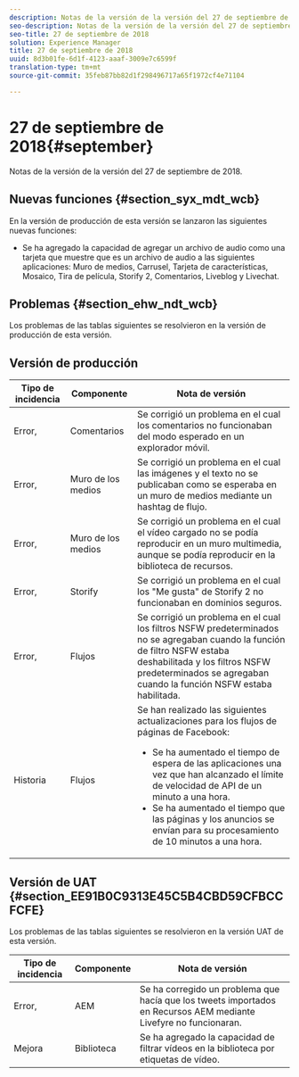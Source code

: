 ```yaml
---
description: Notas de la versión de la versión del 27 de septiembre de 2018.
seo-description: Notas de la versión de la versión del 27 de septiembre de 2018.
seo-title: 27 de septiembre de 2018
solution: Experience Manager
title: 27 de septiembre de 2018
uuid: 8d3b01fe-6d1f-4123-aaaf-3009e7c6599f
translation-type: tm+mt
source-git-commit: 35feb87bb82d1f298496717a65f1972cf4e71104

---
```



# 27 de septiembre de 2018{#september}

Notas de la versión de la versión del 27 de septiembre de 2018.

## Nuevas funciones {#section_syx_mdt_wcb}

En la versión de producción de esta versión se lanzaron las siguientes nuevas funciones:

* Se ha agregado la capacidad de agregar un archivo de audio como una tarjeta que muestre que es un archivo de audio a las siguientes aplicaciones: Muro de medios, Carrusel, Tarjeta de características, Mosaico, Tira de película, Storify 2, Comentarios, Liveblog y Livechat.

## Problemas {#section_ehw_ndt_wcb}

Los problemas de las tablas siguientes se resolvieron en la versión de producción de esta versión.

## Versión de producción

| Tipo de incidencia | Componente | Nota de versión |
|--- |--- |--- |
| Error, | Comentarios | Se corrigió un problema en el cual los comentarios no funcionaban del modo esperado en un explorador móvil. |
| Error, | Muro de los medios | Se corrigió un problema en el cual las imágenes y el texto no se publicaban como se esperaba en un muro de medios mediante un hashtag de flujo. |
| Error, | Muro de los medios | Se corrigió un problema en el cual el vídeo cargado no se podía reproducir en un muro multimedia, aunque se podía reproducir en la biblioteca de recursos. |
| Error, | Storify | Se corrigió un problema en el cual los "Me gusta" de Storify 2 no funcionaban en dominios seguros. |
| Error, | Flujos | Se corrigió un problema en el cual los filtros NSFW predeterminados no se agregaban cuando la función de filtro NSFW estaba deshabilitada y los filtros NSFW predeterminados se agregaban cuando la función NSFW estaba habilitada. |
| Historia | Flujos | Se han realizado las siguientes actualizaciones para los flujos de páginas de Facebook:  </br><ul><li>Se ha aumentado el tiempo de espera de las aplicaciones una vez que han alcanzado el límite de velocidad de API de un minuto a una hora. </li><li>Se ha aumentado el tiempo que las páginas y los anuncios se envían para su procesamiento de 10 minutos a una hora.</li></ul> |


## Versión de UAT {#section_EE91B0C9313E45C5B4CBD59CFBCCFCFE}

Los problemas de las tablas siguientes se resolvieron en la versión UAT de esta versión.

| **Tipo de incidencia** | **Componente** | **Nota de versión** |
|---|---|---|
| Error, | AEM | Se ha corregido un problema que hacía que los tweets importados en Recursos AEM mediante Livefyre no funcionaran. |
| Mejora | Biblioteca | Se ha agregado la capacidad de filtrar vídeos en la biblioteca por etiquetas de vídeo. |

